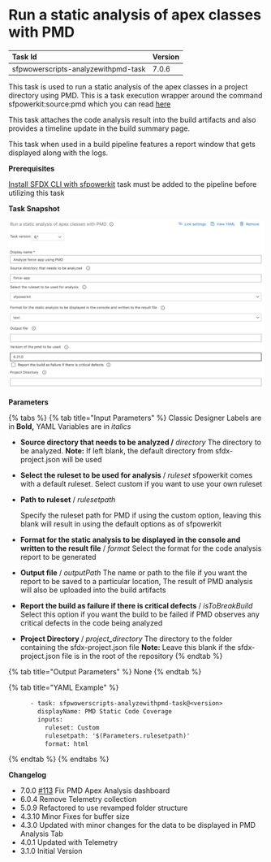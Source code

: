 # Run a static analysis of apex classes with PMD

| Task Id | Version |
| :--- | :--- |
| sfpwowerscripts-analyzewithpmd-task | 7.0.6 |

This task is used to run a static analysis of the apex classes in a project directory using PMD. This is a task execution wrapper around the command sfpowerkit:source:pmd which you can read [here](https://github.com/Accenture/sfpowerkit)

This task attaches the code analysis result into the build artifacts and also provides a timeline update in the build summary page.

This task when used in a build pipeline features a report window that gets displayed along with the logs.

**Prerequisites**

[Install SFDX CLI with sfpowerkit](../utility-tasks/install-sfdx-cli-with-sfpowerkit.md) task must be added to the pipeline before utilizing this task

**Task Snapshot**

![](../../../.gitbook/assets/static-analysis-apex-with-pmd.png)

**Parameters**

{% tabs %}
{% tab title="Input Parameters" %}
Classic Designer Labels are in **Bold,** YAML Variables are in _italics_

* **Source directory that needs to be analyzed /** _directory_ The directory to be analyzed.  **Note:** If left blank, the default directory from sfdx-project.json will be used  
* **Select the ruleset to be used for analysis** / _ruleset_ sfpowerkit comes with a default ruleset. Select custom if you want to use your own ruleset 
* **Path to ruleset** / _rulesetpath_  

  Specify the ruleset path for PMD if using the custom option, leaving this blank will result in using the default options as of sfpowerkit

* **Format for the static analysis to be displayed in the console and written to the result file** / _format_ Select the format for the code analysis report to be generated  
* **Output file** / _outputPath_ The name or path to the file if you want the report to be saved to a particular location,  The result of PMD analysis will also be uploaded into the build artifacts 
* **Report the build as failure if there is critical defects** / _isToBreakBuild_ Select this option if you want the build to be failed if PMD observes any critical defects in the code being analyzed 
* **Project Directory** / _project\_directory_ The directory to the folder containing the sfdx-project.json file **Note:** Leave this blank if the sfdx-project.json file is in the root of the repository 
{% endtab %}

{% tab title="Output Parameters" %}
None
{% endtab %}

{% tab title="YAML Example" %}
```text
      - task: sfpwowerscripts-analyzewithpmd-task@<version>
        displayName: PMD Static Code Coverage
        inputs:
          ruleset: Custom
          rulesetpath: '$(Parameters.rulesetpath)'
          format: html
```
{% endtab %}
{% endtabs %}

**Changelog**

* 7.0.0 [\#113](https://github.com/Accenture/sfpowerscripts/pull/113) Fix PMD Apex Analysis dashboard
* 6.0.4 Remove Telemetry collection
* 5.0.9 Refactored to use revamped folder structure
* 4.3.10 Minor Fixes for buffer size
* 4.3.0 Updated with minor changes for the data to be displayed in PMD Analysis Tab
* 4.0.1 Updated with Telemetry
* 3.1.0 Initial Version

